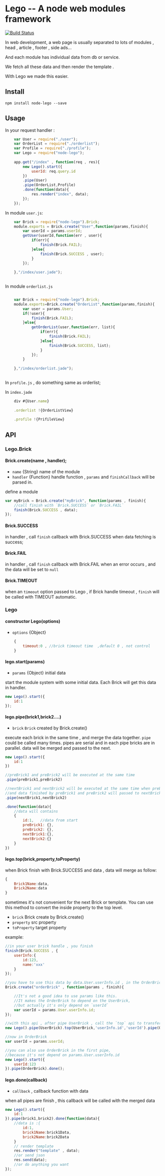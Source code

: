 # Lego -- A node web modules framework
[![Build Status](https://travis-ci.org/mangix/express-sledge.svg?branch=master)](https://travis-ci.org/mangix/express-sledge)

In web development, a web page is usually separated to lots of modules ,  head , article , footer , side ads...

And each module has individual data from db or service.

We fetch all these data and then render the template .

With Lego we made this easier.

## Install

 `npm install node-lego --save`
  
## Usage

In your request handler :

```js
	var User = require("./user");
	var OrderList = require("./orderlist");
	var Profile = require("./profile");
	var Lego = require("node-lego");
	
	app.get("/index" , function(req , res){
		new Lego().start({
			userId: req.query.id
		})
		.pipe(User)
		.pipe(OrderList,Profile)
		.done(function(data){
			res.render("index", data);
		});
	});
```

In module  `user.js`:

```js
	var Brick = require("node-lego").Brick;
	module.exports = Brick.create("User",function(params,finish){
		var userId = params.userId;
		getUser(userId,function(err , user){
			if(err){
				finish(Brick.FAIL);
			}else{
				finish(Brick.SUCCESS , user);
			}
		});
		
	},"/index/user.jade");
	

```

In module `orderlist.js`

```js

	var Brick = require("node-lego").Brick;
    module.exports=Brick.create("OrderList",function(params,finish){
		var user = params.User;
		if(!user){
			finish(Brick.FAIL);
		}else{
			getOrderList(user,function(err, list){
				if(err){
					finish(Brick.FAIL);
				}else{
					finish(Brick.SUCCESS, list);
				}
			});
		}
		
	},"/index/orderlist.jade");
	

```

In `profile.js` , do something same as orderlist;

In `index.jade`

```js
	div #{User.name}
	
	.orderlist !{OrderListView}
	
	.profile !{PrifileView}		

```


    
## API

### Lego.Brick

#### Brick.create(name , handler);

- `name`      {String} name of the module
- `handler`   {Function} handle function , `params` and `finishCallback` will be parsed in.
    
define a module

```js
var myBrick = Brick.create("myBrick", function(params , finish){
    //call finish with `Brick.SUCCESS` or `Brick.FAIL`
    finish(Brick.SUCCESS , data);
});
```

#### Brick.SUCCESS

in handler , call `finish` callback with Brick.SUCCESS  when data fetching is success;

#### Brick.FAIL

in handler , call `finish` callback with Brick.FAIL  when an error occurs , and the data will be set to `null`

#### Brick.TIMEOUT
when an `timeout` option passed to Lego , if Brick handle timeout , `finish` will be called with TIMEOUT automatic.

### Lego

#### constructor Lego(options)

- `options` {Object} 
 
```js
    {
        timeout:0 , //brick timeout time  ,default 0 , not control
    }
```

#### lego.start(params)

- `params` {Object} initial data
    
start the module system with some initial data. Each Brick will get this data in handler.

```js
new Lego().start({
    id:1
});
```

#### lego.pipe(brick1,brick2....)

- `brick` `Brick` created by Brick.create()
    
execute each brick in the same time , and merge the data together.
`pipe` could be called many times. pipes are serial and in each pipe bricks are in parallel.
data will be  merged and passed to the next.

```js
new Lego().start({
    id:1
})

//preBrick1 and preBrick2 will be executed at the same time
.pipe(preBrick1,preBrick2)

//nextBrick1 and nextBrick2 will be executed at the same time when preBricks are all finished
//and data finished by preBrick1 and preBrick2 will passed to nextBrick1 and nextBrick2
.pipe(nextBrick1,nextBrick2)

.done(function(data){
    //data will contains
    {
        id:1,   //data from start
        preBrick1: {},
        preBrick2: {},
        nextBrick1:{},
        nextBrick2:{}
    }
})
```

#### lego.top(brick,property,toProperty)

when Brick finish with Brick.SUCCESS and data , data will merge as follow:

```js
{
    Brick1Name:data,
    Brick2Name:data
}
```
sometimes it's not convenient for the next Brick or template. 
You can use this method to convert the inside property to the top level.

- `brick` Brick create by Brick.create()
- `property` src property 
- `toProperty` target property

example:

```js
//in your user brick handle , you finish
finish(Brick.SUCCESS , {
    userInfo:{
        id:123,
        name:'xxx'
    }
});

//you have to use this data by data.User.userInfo.id , in the OrderBrick you have to :
Brick.create("orderBrick" , function(params , finish){

    //It's not a good idea to use params like this. 
    //It makes the OrderBrick to depend on the UserBrick,
    //but actually it's only depend on `userId`
    var userId = params.User.userInfo.id;
});

//with this api , after pipe UserBrick , call the `top` api to transfer userId to the top level.
new Lego().pipe(UserBrick).top(UserBrick,'userInfo.id','userId').pipe(OrderBrick);

//now in OrderBrick 
var userId = params.userId;

//you can also use OrderBrick in the first pipe,
//because it's not depend on params.User.userInfo.id
new Lego().start({
    userId:123
}).pipe(OrderBrick).done();

```

#### lego.done(callback)

- `callback` , callback function with data
    
when all pipes are finish , this callback will be called with the merged data

```js
new Lego().start({
    id:1
}).pipe(brick1,brick2).done(function(data){
    //data is :{
        id:1,
        brick1Name:brick1Data,
        brick2Name:brick2Data
    }
    // render template 
    res.render("template" , data);
    //or send json
    res.send(data);
    //or do anything you want
});
```    
        
